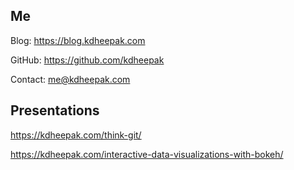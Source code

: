Me
--

Blog: <https://blog.kdheepak.com>

GitHub: <https://github.com/kdheepak>

Contact: <me@kdheepak.com>

Presentations
-------------

<https://kdheepak.com/think-git/>

<https://kdheepak.com/interactive-data-visualizations-with-bokeh/>
